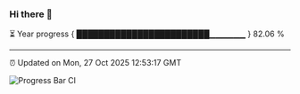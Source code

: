 ### Hi there 👋

⏳ Year progress { ████████████████████████▁▁▁▁▁▁ } 82.06 %

---

⏰ Updated on Mon, 27 Oct 2025 12:53:17 GMT

![Progress Bar CI](https://github.com/ZhaoGui/ZhaoGui/workflows/Progress%20Bar%20CI/badge.svg)
